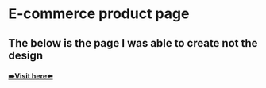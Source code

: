 # E-commerce product page
## The below is the page I was able to create not the design

#### [➡️Visit here⬅️](https://compaeasy.github.io/e-commerce/)


